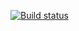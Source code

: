 [![Build status](https://ci.appveyor.com/api/projects/status/bar66anis377x179?svg=true)](https://ci.appveyor.com/project/Oife88/api-ci)

